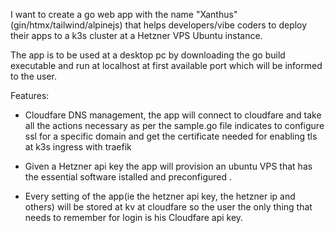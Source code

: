 I want to create a go web app with the name "Xanthus" (gin/htmx/tailwind/alpinejs) that helps developers/vibe coders to deploy their apps to a k3s cluster at a Hetzner VPS Ubuntu instance. 

The app is to be used at a desktop pc by downloading the go build executable and run at localhost at first available port which will be informed to the user.



Features: 

- Cloudfare DNS management, the app will connect to cloudfare and take all the actions necessary as per the sample.go file indicates to configure ssl for a specific domain and get the certificate needed for enabling tls at k3s ingress with traefik

- Given a Hetzner api key the app will provision an ubuntu VPS that has the essential software istalled and preconfigured .

- Every setting of the app(ie the hetzner api key, the hetzner ip and others) will be stored at kv at cloudfare so the user the only thing that needs to remember for login is his Cloudfare api key.